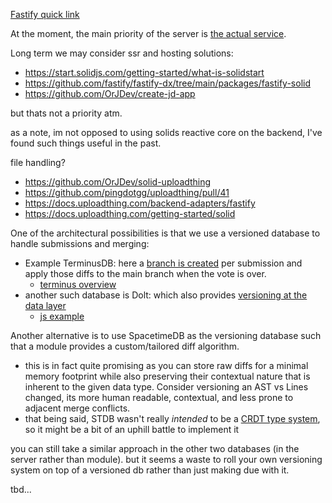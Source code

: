 [Fastify quick link](https://github.com/fastify/fastify)

At the moment, the main priority of the server is <u>the actual service</u>.

Long term we may consider ssr and hosting solutions:
- https://start.solidjs.com/getting-started/what-is-solidstart
- https://github.com/fastify/fastify-dx/tree/main/packages/fastify-solid
- https://github.com/OrJDev/create-jd-app

but thats not a priority atm.

as a note, im not opposed to using solids reactive core on the backend, I've found such things useful in the past.


file handling?
- https://github.com/OrJDev/solid-uploadthing
- https://github.com/pingdotgg/uploadthing/pull/41
- https://docs.uploadthing.com/backend-adapters/fastify
- https://docs.uploadthing.com/getting-started/solid


One of the architectural possibilities is that we use a versioned database to handle submissions and merging:
  - Example TerminusDB: here a [branch is created](https://terminusdb.com/docs/branch-a-project/) per submission and apply those diffs to the main branch when the vote is over.
    - [terminus overview](https://terminusdb.com/products/terminusdb/)
  - another such database is Dolt: which also provides [versioning at the data layer](https://docs.dolthub.com/introduction/use-cases/vc-your-app)
    - [js example](https://github.com/dolthub/dolt-knexjs-example/blob/main/index.js)

Another alternative is to use SpacetimeDB as the versioning database such that a module provides a custom/tailored diff algorithm.
  - this is in fact quite promising as you can store raw diffs for a minimal memory footprint while also preserving their contextual nature that is inherent to the given data type. Consider versioning an AST vs Lines changed, its more human readable, contextual, and less prone to adjacent merge conflicts.
  - that being said, STDB wasn't really *intended* to be a [CRDT type system](https://en.wikipedia.org/wiki/Conflict-free_replicated_data_type), so it might be a bit of an uphill battle to implement it

you can still take a similar approach in the other two databases (in the server rather than module). but it seems a waste to roll your own versioning system on top of a versioned db rather than just making due with it.

tbd...
